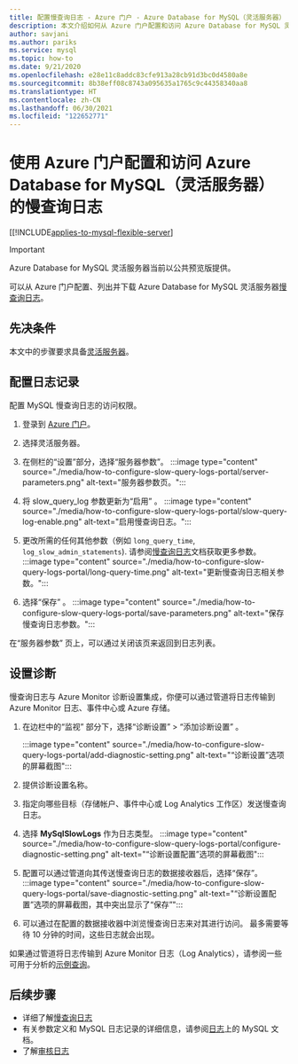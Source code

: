 ```yaml
---
title: 配置慢查询日志 - Azure 门户 - Azure Database for MySQL（灵活服务器）
description: 本文介绍如何从 Azure 门户配置和访问 Azure Database for MySQL 灵活服务器中的慢查询日志。
author: savjani
ms.author: pariks
ms.service: mysql
ms.topic: how-to
ms.date: 9/21/2020
ms.openlocfilehash: e28e11c8addc83cfe913a28cb91d3bc0d4580a8e
ms.sourcegitcommit: 8b38eff08c8743a095635a1765c9c44358340aa8
ms.translationtype: HT
ms.contentlocale: zh-CN
ms.lasthandoff: 06/30/2021
ms.locfileid: "122652771"
---
```

# <a name="configure-and-access-slow-query-logs-for-azure-database-for-mysql---flexible-server-using-the-azure-portal"></a>使用 Azure 门户配置和访问 Azure Database for MySQL（灵活服务器）的慢查询日志

[[!INCLUDE[applies-to-mysql-flexible-server](../includes/applies-to-mysql-flexible-server.md)]

> [!IMPORTANT]
> Azure Database for MySQL 灵活服务器当前以公共预览版提供。

可以从 Azure 门户配置、列出并下载 Azure Database for MySQL 灵活服务器[慢查询日志](concepts-slow-query-logs.md)。

## <a name="prerequisites"></a>先决条件

本文中的步骤要求具备[灵活服务器](quickstart-create-server-portal.md)。

## <a name="configure-logging"></a>配置日志记录

配置 MySQL 慢查询日志的访问权限。 

1. 登录到 [Azure 门户](https://portal.azure.com/)。

1. 选择灵活服务器。

1. 在侧栏的“设置”部分，选择“服务器参数”。 
   :::image type="content" source="./media/how-to-configure-slow-query-logs-portal/server-parameters.png" alt-text="服务器参数页。":::

1. 将 slow_query_log 参数更新为“启用” 。
   :::image type="content" source="./media/how-to-configure-slow-query-logs-portal/slow-query-log-enable.png" alt-text="启用慢查询日志。":::

1. 更改所需的任何其他参数（例如 `long_query_time`, `log_slow_admin_statements`). 请参阅[慢查询日志](./concepts-slow-query-logs.md#configure-slow-query-logging)文档获取更多参数。  
   :::image type="content" source="./media/how-to-configure-slow-query-logs-portal/long-query-time.png" alt-text="更新慢查询日志相关参数。":::

1. 选择“保存” 。 
   :::image type="content" source="./media/how-to-configure-slow-query-logs-portal/save-parameters.png" alt-text="保存慢查询日志参数。":::

在“服务器参数”  页上，可以通过关闭该页来返回到日志列表。

## <a name="set-up-diagnostics"></a>设置诊断

慢查询日志与 Azure Monitor 诊断设置集成，你便可以通过管道将日志传输到 Azure Monitor 日志、事件中心或 Azure 存储。

1. 在边栏中的“监视”  部分下，选择“诊断设置”   > “添加诊断设置”  。

   :::image type="content" source="./media/how-to-configure-slow-query-logs-portal/add-diagnostic-setting.png" alt-text="“诊断设置”选项的屏幕截图":::

1. 提供诊断设置名称。

1. 指定向哪些目标（存储帐户、事件中心或 Log Analytics 工作区）发送慢查询日志。

1. 选择 **MySqlSlowLogs** 作为日志类型。
    :::image type="content" source="./media/how-to-configure-slow-query-logs-portal/configure-diagnostic-setting.png" alt-text="“诊断设置配置”选项的屏幕截图":::

1. 配置可以通过管道向其传送慢查询日志的数据接收器后，选择“保存”。 
    :::image type="content" source="./media/how-to-configure-slow-query-logs-portal/save-diagnostic-setting.png" alt-text="“诊断设置配置”选项的屏幕截图，其中突出显示了“保存”":::

1. 可以通过在配置的数据接收器中浏览慢查询日志来对其进行访问。 最多需要等待 10 分钟的时间，这些日志就会出现。

如果通过管道将日志传输到 Azure Monitor 日志（Log Analytics），请参阅一些可用于分析的[示例查询](concepts-slow-query-logs.md#analyze-logs-in-azure-monitor-logs)。 

## <a name="next-steps"></a>后续步骤
<!-- - See [Access slow query Logs in CLI](howto-configure-server-logs-in-cli.md) to learn how to download slow query logs programmatically.-->
- 详细了解[慢查询日志](concepts-slow-query-logs.md)
- 有关参数定义和 MySQL 日志记录的详细信息，请参阅[日志](https://dev.mysql.com/doc/refman/5.7/en/slow-query-log.html)上的 MySQL 文档。
- 了解[审核日志](concepts-audit-logs.md)
